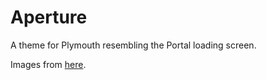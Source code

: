 # Aperture

A theme for Plymouth resembling the Portal loading screen.

Images from [here](https://berqist.deviantart.com/art/Aperture-logo-load-screens-212545397).
